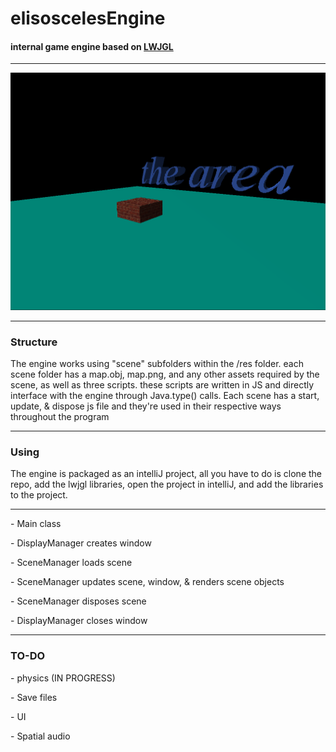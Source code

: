 <h1>elisoscelesEngine</h1>
  <h4>internal game engine based on <a href="https://www.lwjgl.org/">LWJGL</a></h4>

  <hr>

  <img src="example.png">

  <hr>

  <h3>Structure</h3>
  <p>The engine works using "scene" subfolders within the /res folder. each scene folder has a map.obj, map.png, and any other assets required by the scene, as well as three scripts. these scripts are written in JS and directly interface with the engine through Java.type() calls. Each scene has a start, update, & dispose js file and they're used in their respective ways throughout the program</p>

<hr>

  <h3>Using</h3>
  <p>The engine is packaged as an intelliJ project, all you have to do is clone the repo, add the lwjgl libraries, open the project in intelliJ, and add the libraries to the project.</p>

<hr>
  <p>- Main class</p>
  <p>  - DisplayManager creates window</p>
  <p>    - SceneManager loads scene</p>
  <p>    - SceneManager updates scene, window, & renders scene objects</p>
  <p>    - SceneManager disposes scene</p>
  <p>    - DisplayManager closes window</p>

  <hr>

  <h3>TO-DO</h3>
  <p>  - physics (IN PROGRESS)</p>
  <p>  - Save files</p>
  <p>  - UI</p>
  <p>  - Spatial audio</p>
